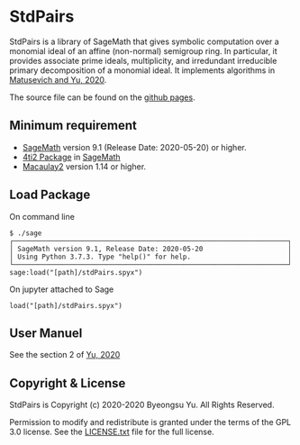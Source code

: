 StdPairs
================

StdPairs is a library of SageMath that gives symbolic computation over a monomial ideal of an affine (non-normal) semigroup ring. In particular, it provides associate prime ideals, multiplicity, and irredundant irreducible primary decomposition of a monomial ideal. It implements algorithms in [Matusevich and Yu, 2020](https://arxiv.org/abs/2005.10968). 

The source file can be found on the [github pages](https://github.com/byeongsuyu/StdPairs/). 

Minimum requirement
--------------
- [SageMath](https://www.sagemath.org) version 9.1 (Release Date: 2020-05-20) or higher.
- [4ti2 Package](https://doc.sagemath.org/html/en/reference/interfaces/sage/interfaces/four_ti_2.html) in [SageMath](https://www.sagemath.org)
- [Macaulay2](http://www2.macaulay2.com/Macaulay2/) version 1.14 or higher.

Load Package
-------------
On command line
```
$ ./sage
┌────────────────────────────────────────────────────────────────────┐
│ SageMath version 9.1, Release Date: 2020-05-20                     │
│ Using Python 3.7.3. Type "help()" for help.                        │
└────────────────────────────────────────────────────────────────────┘
sage:load("[path]/stdPairs.spyx")
```
On jupyter attached to Sage
```
load("[path]/stdPairs.spyx")
```

User Manuel
-------------
See the section 2 of [Yu, 2020]()


Copyright & License
-

StdPairs is Copyright (c) 2020-2020 Byeongsu Yu. All Rights Reserved.

Permission to modify and redistribute is granted under the terms of the GPL 3.0 license. See the [LICENSE.txt](https://github.com/byeongsuyu/StdPairs/blob/main/LICENSE) file for the full license.
